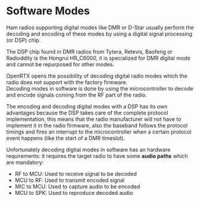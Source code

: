 # Software Modes

Ham radios supporting digital modes like DMR or D-Star usually perform the decoding and encoding of
these modes by using a digital signal processing (or DSP) chip.

The DSP chip found in DMR radios from Tytera, Retevis, Baofeng or Radioddity is the Hongrui HR_C6000,
it is specialized for DMR digital mode and cannot be repurposed for other modes.

OpenRTX opens the possibility of decoding digital radio modes which the radio does not support with
the factory firmware. \
Decoding modes in software is done by using the microcontroller to decode and encode signals coming from the RF part of the radio.

The encoding and decoding digital modes with a DSP has its own advantages because the DSP takes care of the complete protocol implementation, this means
that the radio manufacturer will not have to implement it in the radio firmware, also the baseband follows the protocol
timings and fires an interrupt to the microcontroller when a certain protocol event happens (like the start of a DMR timeslot).

Unfortunately decoding digital modes in software has an hardware requirements: it requires the target radio to have some 
__audio paths__ which are mandatory:
- RF to MCU: Used to receive signal to be decoded
- MCU to RF: Used to transmit encoded signal
- MIC to MCU: Used to capture audio to be encoded
- MCU to SPK: Used to reproduce decoded audio
